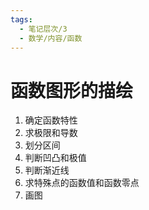 ```yaml
---
tags:
  - 笔记层次/3
  - 数学/内容/函数
---
```


# 函数图形的描绘

1. 确定函数特性
2. 求极限和导数
3. 划分区间
4. 判断凹凸和极值
5. 判断渐近线
6. 求特殊点的函数值和函数零点
7. 画图
